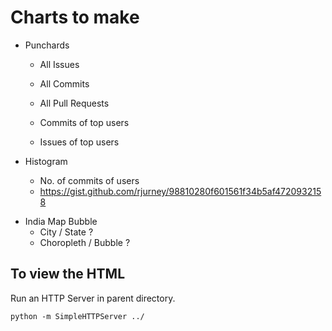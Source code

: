 
# Charts to make

* Punchards
    - All Issues
    - All Commits
    - All Pull Requests

    - Commits of top users
    - Issues of top users

* Histogram
    - No. of commits of users
    - https://gist.github.com/rjurney/98810280f601561f34b5af4720932158

<!-- * Choropleth of users per country -->

* India Map Bubble 
    - City / State ?
    - Choropleth / Bubble ?

## To view the HTML

Run an HTTP Server in parent directory.

`python -m SimpleHTTPServer ../`
